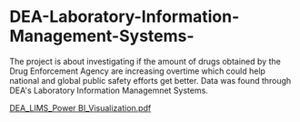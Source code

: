# DEA-Laboratory-Information-Management-Systems-
The project is about investigating if the amount of drugs obtained by the Drug Enforcement Agency are increasing overtime which could help national and global public safety efforts get better. Data was found through DEA's Laboratory Information Managemnet Systems.

[DEA_LIMS_Power BI_Visualization.pdf](https://github.com/shjepz/DEA-Laboratory-Information-Management-Systems-/files/15281246/DEA_LIMS_Power.BI_Visualization.pdf)
